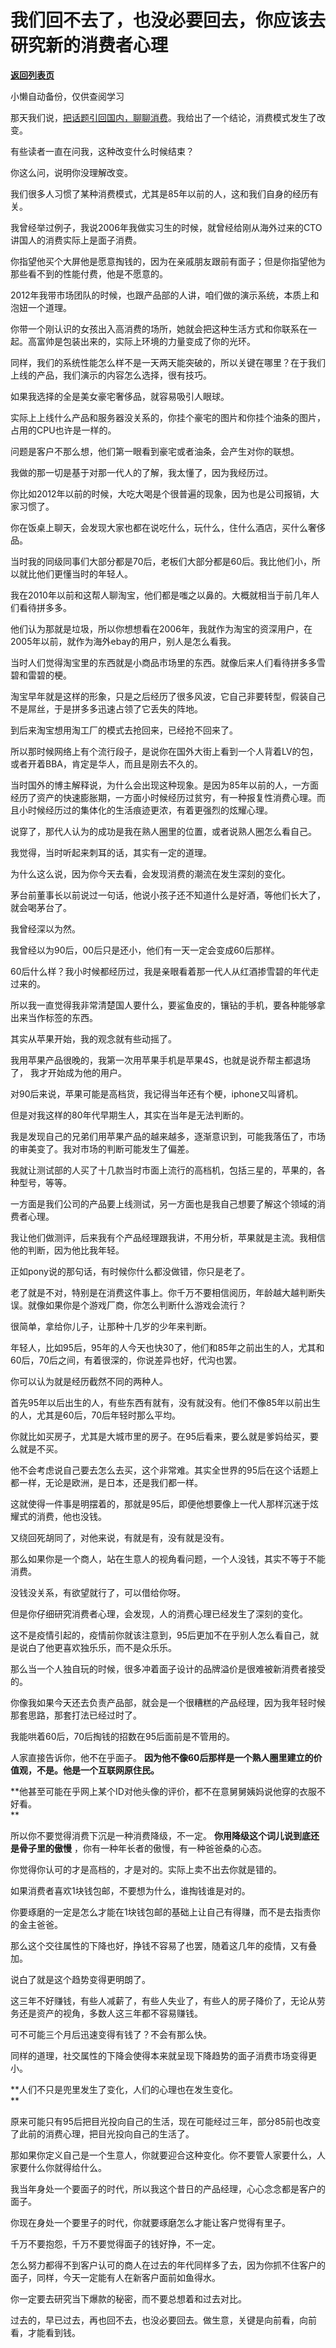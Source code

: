 # 我们回不去了，也没必要回去，你应该去研究新的消费者心理

[**返回列表页**](/gzh/记忆承载)

小懒自动备份，仅供查阅学习

那天我们说，[把话题引回国内，聊聊消费](http://mp.weixin.qq.com/s?__biz=MzU3NDc5Nzc0NQ==&mid=2247521484&idx=1&sn=605f16eeb7b90fcb4377ae3b683ac31c&chksm=fd2e3612ca59bf045d6c4de016f9d44a48610a4b94d382a0ac20043042b54dd0e17d97e04512&scene=21#wechat_redirect)。我给出了一个结论，消费模式发生了改变。  

有些读者一直在问我，这种改变什么时候结束？  

你这么问，说明你没理解改变。  

我们很多人习惯了某种消费模式，尤其是85年以前的人，这和我们自身的经历有关。

我曾经举过例子，我说2006年我做实习生的时候，就曾经给刚从海外过来的CTO讲国人的消费实际上是面子消费。

你指望他买个大屏他是愿意掏钱的，因为在亲戚朋友跟前有面子；但是你指望他为那些看不到的性能付费，他是不愿意的。  

2012年我带市场团队的时候，也跟产品部的人讲，咱们做的演示系统，本质上和泡妞一个道理。  

你带一个刚认识的女孩出入高消费的场所，她就会把这种生活方式和你联系在一起。高富帅是包装出来的，实际上环境的力量变成了你的光环。  

同样，我们的系统性能怎么样不是一天两天能突破的，所以关键在哪里？在于我们上线的产品，我们演示的内容怎么选择，很有技巧。  

如果我选择的全是美女豪宅奢侈品，就容易吸引人眼球。  

实际上上线什么产品和服务器没关系的，你挂个豪宅的图片和你挂个油条的图片，占用的CPU也许是一样的。  

问题是客户不那么想，他们第一眼看到豪宅或者油条，会产生对你的联想。  

我做的那一切是基于对那一代人的了解，我太懂了，因为我经历过。

你比如2012年以前的时候，大吃大喝是个很普遍的现象，因为也是公司报销，大家习惯了。  

你在饭桌上聊天，会发现大家也都在说吃什么，玩什么，住什么酒店，买什么奢侈品。

当时我的同级同事们大部分都是70后，老板们大部分都是60后。我比他们小，所以就比他们更懂当时的年轻人。  

我在2010年以前和这帮人聊淘宝，他们都是嗤之以鼻的。大概就相当于前几年人们看待拼多多。  

他们认为那就是垃圾，所以你想想看在2006年，我就作为淘宝的资深用户，在2005年以前，就作为海外ebay的用户，别人是怎么看我。  

当时人们觉得淘宝里的东西就是小商品市场里的东西。就像后来人们看待拼多多雪碧和雷碧的梗。

淘宝早年就是这样的形象，只是之后经历了很多风波，它自己非要转型，假装自己不是屌丝，于是拼多多迅速占领了它丢失的阵地。  

到后来淘宝想用淘工厂的模式去抢回来，已经抢不回来了。  

所以那时候网络上有个流行段子，是说你在国外大街上看到一个人背着LV的包，或者开着BBA，肯定是华人，而且是刚去不久的。  

当时国外的博主解释说，为什么会出现这种现象。是因为85年以前的人，一方面经历了资产的快速膨胀期，一方面小时候经历过贫穷，有一种报复性消费心理。而且小时候经历过的集体化的生活痕迹更浓，有着更强烈的炫耀心理。  

说穿了，那代人认为的成功是我在熟人圈里的位置，或者说熟人圈怎么看自己。

我觉得，当时听起来刺耳的话，其实有一定的道理。  

为什么这么说，因为你今天去看，会发现消费的潮流在发生深刻的变化。  

茅台前董事长以前说过一句话，他说小孩子还不知道什么是好酒，等他们长大了，就会喝茅台了。  

我曾经深以为然。

我曾经以为90后，00后只是还小，他们有一天一定会变成60后那样。  

60后什么样？我小时候都经历过，我是亲眼看着那一代人从红酒掺雪碧的年代走过来的。  

所以我一直觉得我非常清楚国人要什么，要鲨鱼皮的，镶钻的手机，要各种能够拿出来当作标签的东西。  

其实从苹果开始，我的观念就有些动摇了。  

我用苹果产品很晚的，我第一次用苹果手机是苹果4S，也就是说乔帮主都退场了， 我才开始成为他的用户。  

对90后来说，苹果可能是高档货，我记得当年还有个梗，iphone又叫肾机。  

但是对我这样的80年代早期生人，其实在当年是无法判断的。  

我是发现自己的兄弟们用苹果产品的越来越多，逐渐意识到，可能我落伍了，市场的审美变了。我对市场的判断可能发生了偏差。  

我就让测试部的人买了十几款当时市面上流行的高档机，包括三星的，苹果的，各种型号，等等。

一方面是我们公司的产品要上线测试，另一方面也是我自己想要了解这个领域的消费者心理。

我让他们做测评，后来我有个产品经理跟我讲，不用分析，苹果就是主流。我相信他的判断，因为他比我年轻。

正如pony说的那句话，有时候你什么都没做错，你只是老了。  

老了就是不对，特别是在消费这件事上。你千万不要相信阅历，年龄越大越判断失误。就像如果你是个游戏厂商，你怎么判断什么游戏会流行？

很简单，拿给你儿子，让那种十几岁的少年来判断。

年轻人，比如95后，95年的人今天也快30了，他们和85年之前出生的人，尤其和60后，70后之间，有着很深的，你说差异也好，代沟也罢。  

你可以认为就是经历截然不同的两种人。

首先95年以后出生的人，有些东西有就有，没有就没有。他们不像85年以前出生的人，尤其是60后，70后年轻时那么平均。

你就比如买房子，尤其是大城市里的房子。在95后看来，要么就是爹妈给买，要么就是不买。  

他不会考虑说自己要去怎么去买，这个非常难。其实全世界的95后在这个话题上都一样，无论是欧洲，是日本，还是我们都一样。  

这就使得一件事是明摆着的，那就是95后，即便他想要像上一代人那样沉迷于炫耀式的消费，他也没钱。

又绕回死胡同了，对他来说，有就是有，没有就是没有。  

那么如果你是一个商人，站在生意人的视角看问题，一个人没钱，其实不等于不能消费。

没钱没关系，有欲望就行了，可以借给你呀。

但是你仔细研究消费者心理，会发现，人的消费心理已经发生了深刻的变化。  

这不是疫情引起的，疫情前你就该注意到，95后更加不在乎别人怎么看自己，就是说白了他更喜欢独乐乐，而不是众乐乐。  

那么当一个人独自玩的时候，很多冲着面子设计的品牌溢价是很难被新消费者接受的。  

你像我如果今天还去负责产品部，就会是一个很糟糕的产品经理，因为我年轻时候那套思路，那套打法已经过时了。  

我能哄着60后，70后掏钱的招数在95后面前是不管用的。  

人家直接告诉你，他不在乎面子。 **因为他不像60后那样是一个熟人圈里建立的价值观，不是。他是一个互联网原住民。**

 **他甚至可能在乎网上某个ID对他头像的评价，都不在意舅舅姨妈说他穿的衣服不好看。  
**

所以你不要觉得消费下沉是一种消费降级，不一定。 **你用降级这个词儿说到底还是骨子里的傲慢** ，你有一种年长者的傲慢，有一种爸爸桑的心态。  

你觉得你认可的才是高档的，才是对的。实际上卖不出去你就是错的。

如果消费者喜欢1块钱包邮，不要想为什么，谁掏钱谁是对的。  

你要琢磨的一定是怎么才能在1块钱包邮的基础上让自己有得赚，而不是去指责你的金主爸爸。  

那么这个交往属性的下降也好，挣钱不容易了也罢，随着这几年的疫情，又有叠加。  

说白了就是这个趋势变得更明朗了。  

这三年不好赚钱，有些人减薪了，有些人失业了，有些人的房子降价了，无论从劳务还是资产的视角，多数人这三年都不容易赚钱。

可不可能三个月后迅速变得有钱了？不会有那么快。  

同样的道理，社交属性的下降会使得本来就呈现下降趋势的面子消费市场变得更小。  

 **人们不只是兜里发生了变化，人们的心理也在发生变化。  
**

原来可能只有95后把目光投向自己的生活，现在可能经过三年，部分85前也改变了此前的消费心理，把目光投向自己的生活了。

那如果你定义自己是一个生意人，你就要迎合这种变化。你不要管人家要什么，人家要什么你就得给什么。  

我当年身处一个要面子的时代，所以我这个昔日的产品经理，心心念念都是客户的面子。  

你现在身处一个要里子的时代，你就要琢磨怎么才能让客户觉得有里子。

千万不要抱怨，千万不要觉得面子的钱好挣，不一定。  

怎么努力都得不到客户认可的商人在过去的年代同样多了去，因为你抓不住客户的面子，同样，今天一定能有人在新客户面前如鱼得水。  

你一定要去研究当下爆款的秘密，而不要总想着和过去对比。  

过去的，早已过去，再也回不去，也没必要回去。做生意，关键是向前看，向前看，才能看到钱。

